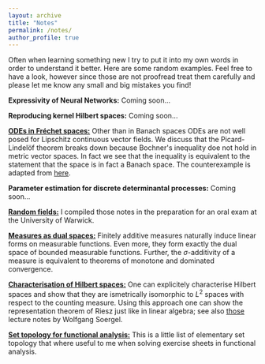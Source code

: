 ```yaml
---
layout: archive
title: "Notes"
permalink: /notes/
author_profile: true
---
```


Often when learning something new I try to put it into my own words in order to understand it better. Here are some random examples. Feel free to have a look, however since those are not proofread treat them carefully and please let me know any small and big mistakes you find!

**Expressivity of Neural Networks:** Coming soon...

**Reproducing kernel Hilbert spaces:** Coming soon...

[**ODEs in Fréchet spaces:**](/files/ODEs-in-Frechet-spaces.pdf) Other than in Banach spaces ODEs are not well posed for Lipschitz continuous vector fields. We discuss that the Picard-Lindelöf theorem breaks down because Bochner's inequality doe  not hold in metric vector spaces. In fact we see that the inequality is equivalent to the statement that the space is in fact a Banach space. The counterexample is adapted from [here](https://arxiv.org/pdf/1807.11290.pdf).

**Parameter estimation for discrete determinantal processes:** Coming soon...

[**Random fields:**](/files/random-fields.pdf) I compiled those notes in the preparation for an oral exam at the University of Warwick.

[**Measures as dual spaces:**](/files/measures-scr-style.pdf) Finitely additive measures naturally induce linear forms on measurable functions. Even more, they form exactly the dual space of bounded measurable functions. Further, the $\sigma$-additivity of a measure is equivalent to theorems of monotone and dominated convergence.

[**Characterisation of Hilbert spaces:**](/files/Hilbert-spaces.pdf) One can explicitely characterise Hilbert spaces and show that they are ismetrically isomorphic to $L^2$ spaces with respect to the counting measure. Using this approach one can show the representation theorem of Riesz just like in linear algebra; see also [those](http://home.mathematik.uni-freiburg.de/soergel/Skripten/ANALYSIS.pdf) lecture notes by Wolfgang Soergel.

[**Set topology for functional analysis:**](/files/topology-crashcourse.pdf) This is a little list of elementary set topology that where useful to me when solving exercise sheets in functional analysis.
